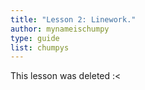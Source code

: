 ```yaml
---
title: "Lesson 2: Linework."
author: mynameischumpy
type: guide
list: chumpys
---
```

This lesson was deleted :<